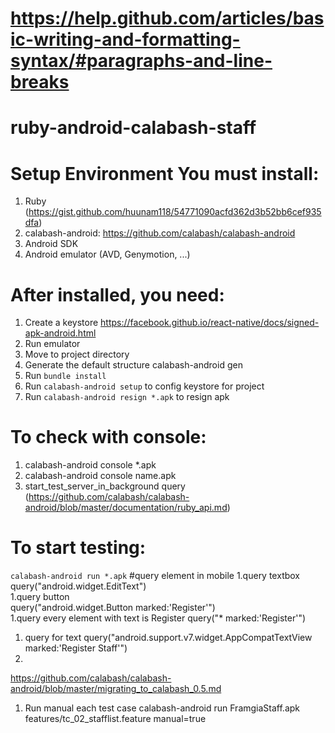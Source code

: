 # https://help.github.com/articles/basic-writing-and-formatting-syntax/#paragraphs-and-line-breaks
# ruby-android-calabash-staff
# Setup Environment You must install:
1. Ruby (https://gist.github.com/huunam118/54771090acfd362d3b52bb6cef935dfa)
2. calabash-android: https://github.com/calabash/calabash-android
3. Android SDK
4. Android emulator (AVD, Genymotion, ...)

# After installed, you need:
1. Create a keystore
https://facebook.github.io/react-native/docs/signed-apk-android.html
2. Run emulator
3. Move to project directory
4. Generate the default structure calabash-android gen
4. Run `bundle install`
3. Run `calabash-android setup` to config keystore for project
4. Run `calabash-android resign *.apk` to resign apk
 
# To check with console:
1. calabash-android console *.apk
2. calabash-android console name.apk
3. start_test_server_in_background
query (https://github.com/calabash/calabash-android/blob/master/documentation/ruby_api.md)
# To start testing:
`calabash-android run *.apk`
#query element in mobile 
1.query textbox  
query("android.widget.EditText")  
1.query button  
query("android.widget.Button marked:'Register'")  
1.query every element with text is Register 
query("* marked:'Register'") 
1. query for text 
query("android.support.v7.widget.AppCompatTextView marked:'Register Staff'") 
1. 
https://github.com/calabash/calabash-android/blob/master/migrating_to_calabash_0.5.md
1. Run manual each test case
calabash-android  run FramgiaStaff.apk features/tc_02_stafflist.feature manual=true
